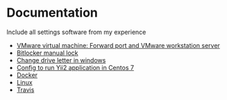 Documentation
================================

Include all settings software from my experience

* [VMware virtual machine: Forward port and VMware workstation server](https://github.com/thanhpv-h9/documentation/blob/master/vmware.md)
* [Bitlocker manual lock](https://github.com/thanhpv-h9/documentation/blob/master/bitlocker.md)
* [Change drive letter in windows](https://github.com/thanhpv-h9/documentation/blob/master/driverletter-windows.md)
* [Config to run Yii2 application in Centos 7](https://github.com/thanhpv-h9/documentation/blob/master/install-yii2-centos7.md)
* [Docker](https://github.com/thanhpv-h9/documentation/blob/master/Docker.md)
* [Linux](https://github.com/thanhpv-102/documentation/blob/master/linux.md)
* [Travis](https://github.com/thanhpv-102/documentation/blob/master/Travis.md)